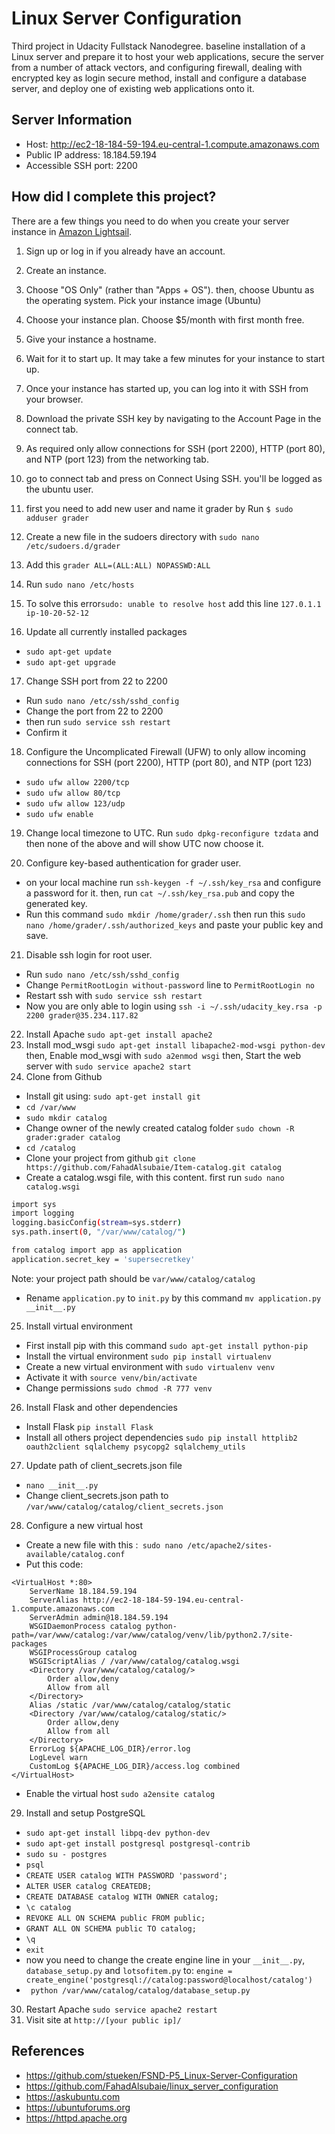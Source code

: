 # Linux Server Configuration

Third project in Udacity Fullstack Nanodegree.
 baseline installation of a Linux server and prepare it to host your web applications, secure the server from a number of attack vectors, and configuring firewall, dealing with encrypted key as login secure method, install and configure a database server, and deploy one of existing web applications onto it.
 
## Server Information
  - Host: http://ec2-18-184-59-194.eu-central-1.compute.amazonaws.com
  - Public IP address: 18.184.59.194
  - Accessible SSH port: 2200

## How did I complete this project?
There are a few things you need to do when you create your server instance in [Amazon Lightsail](https://aws.amazon.com/lightsail/).
1. Sign up or log in if you already have an account.

2. Create an instance.

3. Choose "OS Only" (rather than "Apps + OS"). then, choose Ubuntu as the operating system. Pick your instance image (Ubuntu)

4. Choose your instance plan. Choose $5/month with first month free.

5. Give your instance a hostname.

6. Wait for it to start up. It may take a few minutes for your instance to start up.


7. Once your instance has started up, you can log into it with SSH from your browser.
8. Download the private SSH key by navigating to the Account Page in the connect tab.
9. As required only allow connections for SSH (port 2200), HTTP (port 80), and NTP (port 123) from the networking tab.
10. go to connect tab and press on Connect Using SSH. you'll be logged as the ubuntu user.
11. first you need to add new user and name it grader by Run `$ sudo adduser grader`
12. Create a new file in the sudoers directory with `sudo nano /etc/sudoers.d/grader`
13. Add this `grader ALL=(ALL:ALL) NOPASSWD:ALL`
14. Run `sudo nano /etc/hosts`
15. To solve this error`sudo: unable to resolve host` add this line `127.0.1.1 ip-10-20-52-12`
16. Update all currently installed packages 
- `sudo apt-get update`
- `sudo apt-get upgrade`
17. Change SSH port from 22 to 2200

- Run `sudo nano /etc/ssh/sshd_config`
- Change the port from 22 to 2200
- then run `sudo service ssh restart`
- Confirm it

18. Configure the Uncomplicated Firewall (UFW) to only allow incoming connections for SSH (port 2200), HTTP (port 80), and NTP (port 123)

  -  `sudo ufw allow 2200/tcp`
  -  `sudo ufw allow 80/tcp`
  -  `sudo ufw allow 123/udp`
  -  `sudo ufw enable`

19. Change local timezone to UTC. Run `sudo dpkg-reconfigure tzdata` and then none of the above and will show UTC now choose it.

20. Configure key-based authentication for grader user. 
- on your local machine run `ssh-keygen -f ~/.ssh/key_rsa` and configure a password for it. then, run `cat ~/.ssh/key_rsa.pub` and copy the generated key.
- Run this command `sudo mkdir /home/grader/.ssh` then run this `sudo nano /home/grader/.ssh/authorized_keys` and paste your public key and save.
21. Disable ssh login for root user.

   - Run `sudo nano /etc/ssh/sshd_config`
   - Change `PermitRootLogin without-password` line to `PermitRootLogin no`
   - Restart ssh with `sudo service ssh restart`
   - Now you are only able to login using `ssh -i ~/.ssh/udacity_key.rsa -p 2200 grader@35.234.117.82`

22. Install Apache `sudo apt-get install apache2`
23. Install mod_wsgi `sudo apt-get install libapache2-mod-wsgi python-dev` then, Enable mod_wsgi with `sudo a2enmod wsgi` then, Start the web server with `sudo service apache2 start`
24. Clone from Github
   - Install git using: `sudo apt-get install git`
   - `cd /var/www`
   - `sudo mkdir catalog`
   - Change owner of the newly created catalog folder `sudo chown -R grader:grader catalog`
   - `cd /catalog`
   - Clone your project from github `git clone https://github.com/FahadAlsubaie/Item-catalog.git catalog`
   - Create a catalog.wsgi file, with this content. first run `sudo nano catalog.wsgi`
   ```sh 
   import sys
import logging
logging.basicConfig(stream=sys.stderr)
sys.path.insert(0, "/var/www/catalog/")

from catalog import app as application
application.secret_key = 'supersecretkey'
   ```
   Note: your project path should be `var/www/catalog/catalog`
   - Rename `application.py` to `init.py` by this command `mv application.py __init__.py`
25. Install virtual environment

   - First install pip with this command `sudo apt-get install python-pip`
   - Install the virtual environment `sudo pip install virtualenv`
   - Create a new virtual environment with `sudo virtualenv venv`
   - Activate it with `source venv/bin/activate`
   - Change permissions `sudo chmod -R 777 venv`

26. Install Flask and other dependencies

   - Install Flask `pip install Flask`
   - Install all others project dependencies `sudo pip install httplib2 oauth2client sqlalchemy psycopg2 sqlalchemy_utils`

27. Update path of client_secrets.json file

   - `nano __init__.py`
   - Change client_secrets.json path to `/var/www/catalog/catalog/client_secrets.json`
   
28. Configure a new virtual host
- Create a new file with this :` sudo nano /etc/apache2/sites-available/catalog.conf`
- Put this code:
```
<VirtualHost *:80>
    ServerName 18.184.59.194
    ServerAlias http://ec2-18-184-59-194.eu-central-1.compute.amazonaws.com
    ServerAdmin admin@18.184.59.194
    WSGIDaemonProcess catalog python-path=/var/www/catalog:/var/www/catalog/venv/lib/python2.7/site-packages
    WSGIProcessGroup catalog
    WSGIScriptAlias / /var/www/catalog/catalog.wsgi
    <Directory /var/www/catalog/catalog/>
        Order allow,deny
        Allow from all
    </Directory>
    Alias /static /var/www/catalog/catalog/static
    <Directory /var/www/catalog/catalog/static/>
        Order allow,deny
        Allow from all
    </Directory>
    ErrorLog ${APACHE_LOG_DIR}/error.log
    LogLevel warn
    CustomLog ${APACHE_LOG_DIR}/access.log combined
</VirtualHost>
```
- Enable the virtual host `sudo a2ensite catalog`

29. Install and setup PostgreSQL

   - `sudo apt-get install libpq-dev python-dev`
   - `sudo apt-get install postgresql postgresql-contrib`
   - `sudo su - postgres`
   - `psql`
   - `CREATE USER catalog WITH PASSWORD 'password';`
 - `ALTER USER catalog CREATEDB;`
 -   `CREATE DATABASE catalog WITH OWNER catalog;`
 -   `\c catalog`
 -   `REVOKE ALL ON SCHEMA public FROM public;`
 -   `GRANT ALL ON SCHEMA public TO catalog;`
 -   `\q`
 -   `exit`
 -   now you need to change the create engine line in your `__init__.py`, `database_setup.py` and `lotsofitem.py` to: `engine = create_engine('postgresql://catalog:password@localhost/catalog')`
  - ` python /var/www/catalog/catalog/database_setup.py`

30. Restart Apache `sudo service apache2 restart`
31. Visit site at `http://[your public ip]/`
## References
- https://github.com/stueken/FSND-P5_Linux-Server-Configuration
- https://github.com/FahadAlsubaie/linux_server_configuration
- https://askubuntu.com
- https://ubuntuforums.org
- https://httpd.apache.org
